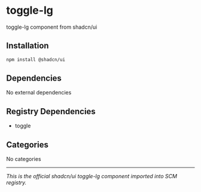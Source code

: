 # toggle-lg

toggle-lg component from shadcn/ui

## Installation

```bash
npm install @shadcn/ui
```

## Dependencies

No external dependencies

## Registry Dependencies

- toggle

## Categories

No categories

---

*This is the official shadcn/ui toggle-lg component imported into SCM registry.*
